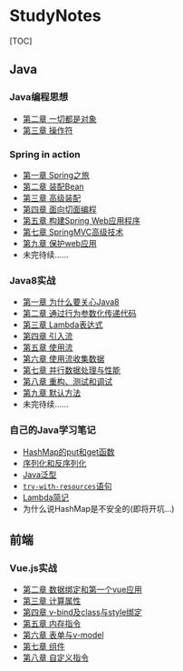 # StudyNotes

[TOC]

## Java

### Java编程思想

- [第二章 一切都是对象](https://github.com/zhangzhaolin/StudyNotes/blob/master/Java/Java%E7%BC%96%E7%A8%8B%E6%80%9D%E6%83%B3%E7%AC%AC%E5%9B%9B%E7%89%88/%E7%AC%AC%E4%BA%8C%E7%AB%A0%20%E4%B8%80%E5%88%87%E9%83%BD%E6%98%AF%E5%AF%B9%E8%B1%A1.md)
- [第三章 操作符](https://github.com/zhangzhaolin/StudyNotes/blob/master/Java/Java%E7%BC%96%E7%A8%8B%E6%80%9D%E6%83%B3%E7%AC%AC%E5%9B%9B%E7%89%88/%E7%AC%AC%E4%B8%89%E7%AB%A0%20%E6%93%8D%E4%BD%9C%E7%AC%A6.md)

### Spring in action

- [第一章 Spring之旅](https://github.com/zhangzhaolin/StudyNotes/blob/master/Java/Spring%20In%20Action/%E7%AC%AC%E4%B8%80%E7%AB%A0%20Spring%E4%B9%8B%E6%97%85/%E7%AC%AC%E4%B8%80%E7%AB%A0%20%20Spring%E4%B9%8B%E6%97%85.md)
- [第二章 装配Bean](https://github.com/zhangzhaolin/StudyNotes/blob/master/Java/Spring%20In%20Action/%E7%AC%AC%E4%BA%8C%E7%AB%A0%20%E8%A3%85%E9%85%8Dbean/%E8%A3%85%E9%85%8DBean.md)
- [第三章 高级装配](https://github.com/zhangzhaolin/StudyNotes/blob/master/Java/Spring%20In%20Action/%E7%AC%AC%E4%B8%89%E7%AB%A0%20%E9%AB%98%E7%BA%A7%E8%A3%85%E9%85%8D/%E7%AC%AC%E4%B8%89%E7%AB%A0%20%E9%AB%98%E7%BA%A7%E8%A3%85%E9%85%8D.md)
- [第四章 面向切面编程](https://github.com/zhangzhaolin/StudyNotes/blob/master/Java/Spring%20In%20Action/%E7%AC%AC%E5%9B%9B%E7%AB%A0%20%E9%9D%A2%E5%90%91%E5%88%87%E9%9D%A2%E7%9A%84Spring/%E7%AC%AC%E5%9B%9B%E7%AB%A0%20%E9%9D%A2%E5%90%91%E5%88%87%E9%9D%A2%E7%9A%84Spring.md)
- [第五章 构建Spring Web应用程序](https://github.com/zhangzhaolin/StudyNotes/blob/master/Java/Spring%20In%20Action/%E7%AC%AC%E4%BA%94%E7%AB%A0%20%E6%9E%84%E5%BB%BASpring%20Web%E5%BA%94%E7%94%A8%E7%A8%8B%E5%BA%8F/%E7%AC%AC%E4%BA%94%E7%AB%A0%20%E6%9E%84%E5%BB%BASpring%20Web%E5%BA%94%E7%94%A8%E7%A8%8B%E5%BA%8F.md)
- [第七章 SpringMVC高级技术](https://github.com/zhangzhaolin/StudyNotes/blob/master/Java/Spring%20In%20Action/%E7%AC%AC%E4%B8%83%E7%AB%A0%20SpringMVC%E7%9A%84%E9%AB%98%E7%BA%A7%E6%8A%80%E6%9C%AF/%E7%AC%AC%E4%B8%83%E7%AB%A0%20SpringMVC%E9%AB%98%E7%BA%A7%E6%8A%80%E6%9C%AF.md)
- [第九章 保护web应用](https://github.com/zhangzhaolin/StudyNotes/blob/master/Java/Spring%20In%20Action/%E7%AC%AC%E4%B9%9D%E7%AB%A0%20%E4%BF%9D%E6%8A%A4WEB%E5%BA%94%E7%94%A8/%E7%AC%AC%E4%B9%9D%E7%AB%A0%20%E4%BF%9D%E6%8A%A4web%E5%BA%94%E7%94%A8.md)
- 未完待续……

### Java8实战

- [第一章 为什么要关心Java8](https://github.com/zhangzhaolin/StudyNotes/blob/master/Java/Java8%E5%AE%9E%E6%88%98/1.%20%E4%B8%BA%E4%BB%80%E4%B9%88%E8%A6%81%E5%85%B3%E5%BF%83Java8.md)
- [第二章 通过行为参数化传递代码](https://github.com/zhangzhaolin/StudyNotes/blob/master/Java/Java8%E5%AE%9E%E6%88%98/2.%20%E9%80%9A%E8%BF%87%E8%A1%8C%E4%B8%BA%E5%8F%82%E6%95%B0%E5%8C%96%E4%BC%A0%E9%80%92%E4%BB%A3%E7%A0%81.md)
- [第三章 Lambda表达式](https://github.com/zhangzhaolin/StudyNotes/blob/master/Java/Java8%E5%AE%9E%E6%88%98/3.%20Lambda%E8%A1%A8%E8%BE%BE%E5%BC%8F.md)
- [第四章 引入流](https://github.com/zhangzhaolin/StudyNotes/blob/master/Java/Java8%E5%AE%9E%E6%88%98/4.%20%E5%BC%95%E5%85%A5%E6%B5%81.md)
- [第五章 使用流](https://github.com/zhangzhaolin/StudyNotes/blob/master/Java/Java8%E5%AE%9E%E6%88%98/5.%20%E4%BD%BF%E7%94%A8%E6%B5%81.md)
- [第六章 使用流收集数据](https://github.com/zhangzhaolin/StudyNotes/blob/master/Java/Java8%E5%AE%9E%E6%88%98/6.%20%E7%94%A8%E6%B5%81%E6%94%B6%E9%9B%86%E6%95%B0%E6%8D%AE.md)
- [第七章 并行数据处理与性能](https://github.com/zhangzhaolin/StudyNotes/blob/master/Java/Java8%E5%AE%9E%E6%88%98/7.%20%E5%B9%B6%E8%A1%8C%E6%95%B0%E6%8D%AE%E5%A4%84%E7%90%86%E4%B8%8E%E6%80%A7%E8%83%BD.md)
- [第八章 重构、测试和调试](https://github.com/zhangzhaolin/StudyNotes/blob/master/Java/Java8%E5%AE%9E%E6%88%98/8.%20%E9%87%8D%E6%9E%84%E3%80%81%E6%B5%8B%E8%AF%95%E5%92%8C%E8%B0%83%E8%AF%95.md)
- [第九章 默认方法](https://github.com/zhangzhaolin/StudyNotes/blob/master/Java/Java8%E5%AE%9E%E6%88%98/9.%20%E9%BB%98%E8%AE%A4%E6%96%B9%E6%B3%95.md)
- 未完待续……

### 自己的Java学习笔记

- [HashMap的put和get函数](https://github.com/zhangzhaolin/StudyNotes/blob/master/Java/%E8%87%AA%E5%B7%B1%E7%9A%84Java%E7%AC%94%E8%AE%B0/HashMap%E6%BA%90%E7%A0%81%E5%88%86%E6%9E%90/HashMap%E6%BA%90%E7%A0%81%E5%88%86%E6%9E%90%E2%80%94%E2%80%94put%E5%92%8Cget%EF%BC%88%E6%80%BB%EF%BC%89.md)
- [序列化和反序列化](https://github.com/zhangzhaolin/StudyNotes/blob/master/Java/%E8%87%AA%E5%B7%B1%E7%9A%84Java%E7%AC%94%E8%AE%B0/%E5%BA%8F%E5%88%97%E5%8C%96%E5%92%8C%E5%8F%8D%E5%BA%8F%E5%88%97%E5%8C%96.md)
- [Java泛型](https://github.com/zhangzhaolin/StudyNotes/blob/master/Java/%E8%87%AA%E5%B7%B1%E7%9A%84Java%E7%AC%94%E8%AE%B0/Java%E6%B3%9B%E5%9E%8B.md)
- [`try-with-resources`语句](https://github.com/zhangzhaolin/StudyNotes/blob/master/Java/%E8%87%AA%E5%B7%B1%E7%9A%84Java%E7%AC%94%E8%AE%B0/try-with-resources%20%E8%AF%AD%E5%8F%A5.md)
- [Lambda简记](https://github.com/zhangzhaolin/StudyNotes/blob/master/Java/%E8%87%AA%E5%B7%B1%E7%9A%84Java%E7%AC%94%E8%AE%B0/Lambda%E8%A1%A8%E8%BE%BE%E5%BC%8F%E7%AE%80%E8%AE%B0.md)
- 为什么说HashMap是不安全的(即将开坑...)

## 前端

### Vue.js实战

- [第二章 数据绑定和第一个vue应用](https://github.com/zhangzhaolin/StudyNotes/blob/master/%E5%89%8D%E7%AB%AF/vue/%E6%95%B0%E6%8D%AE%E7%BB%91%E5%AE%9A%E5%92%8C%E7%AC%AC%E4%B8%80%E4%B8%AAVue%E5%BA%94%E7%94%A8.md)
- [第三章 计算属性](https://github.com/zhangzhaolin/StudyNotes/blob/master/%E5%89%8D%E7%AB%AF/vue/%E8%AE%A1%E7%AE%97%E5%B1%9E%E6%80%A7.md)
- [第四章 v-bind及class与style绑定](https://github.com/zhangzhaolin/StudyNotes/blob/master/%E5%89%8D%E7%AB%AF/vue/v-bind%E5%8F%8Aclass%E4%B8%8Estyle%E7%BB%91%E5%AE%9A.md)
- [第五章 内存指令](https://github.com/zhangzhaolin/StudyNotes/blob/master/%E5%89%8D%E7%AB%AF/vue/%E5%86%85%E7%BD%AE%E6%8C%87%E4%BB%A4.md)
- [第六章 表单与v-model](https://github.com/zhangzhaolin/StudyNotes/blob/master/%E5%89%8D%E7%AB%AF/vue/%E8%A1%A8%E5%8D%95%E4%B8%8Ev-model.md)
- [第七章 组件](https://github.com/zhangzhaolin/StudyNotes/blob/master/%E5%89%8D%E7%AB%AF/vue/%E7%AC%AC%E4%B8%83%E7%AB%A0%20%E7%BB%84%E4%BB%B6.md)
- [第八章 自定义指令](https://github.com/zhangzhaolin/StudyNotes/blob/master/%E5%89%8D%E7%AB%AF/vue/%E7%AC%AC%E5%85%AB%E7%AB%A0%20%E8%87%AA%E5%AE%9A%E4%B9%89%E6%8C%87%E4%BB%A4.md)

